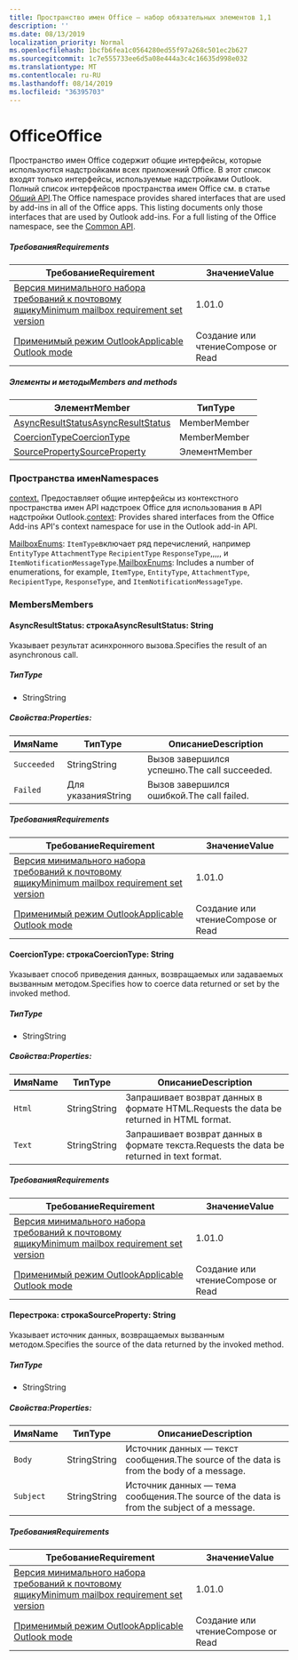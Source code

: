 ```yaml
---
title: Пространство имен Office — набор обязательных элементов 1,1
description: ''
ms.date: 08/13/2019
localization_priority: Normal
ms.openlocfilehash: 1bcfb6fea1c0564280ed55f97a268c501ec2b627
ms.sourcegitcommit: 1c7e555733ee6d5a08e444a3c4c16635d998e032
ms.translationtype: MT
ms.contentlocale: ru-RU
ms.lasthandoff: 08/14/2019
ms.locfileid: "36395703"
---
```

# <a name="office"></a><span data-ttu-id="dd17d-102">Office</span><span class="sxs-lookup"><span data-stu-id="dd17d-102">Office</span></span>

<span data-ttu-id="dd17d-p101">Пространство имен Office содержит общие интерфейсы, которые используются надстройками всех приложений Office. В этот список входят только интерфейсы, используемые надстройками Outlook. Полный список интерфейсов пространства имен Office см. в статье [Общий API](/javascript/api/office).</span><span class="sxs-lookup"><span data-stu-id="dd17d-p101">The Office namespace provides shared interfaces that are used by add-ins in all of the Office apps. This listing documents only those interfaces that are used by Outlook add-ins. For a full listing of the Office namespace, see the [Common API](/javascript/api/office).</span></span>

##### <a name="requirements"></a><span data-ttu-id="dd17d-105">Требования</span><span class="sxs-lookup"><span data-stu-id="dd17d-105">Requirements</span></span>

|<span data-ttu-id="dd17d-106">Требование</span><span class="sxs-lookup"><span data-stu-id="dd17d-106">Requirement</span></span>| <span data-ttu-id="dd17d-107">Значение</span><span class="sxs-lookup"><span data-stu-id="dd17d-107">Value</span></span>|
|---|---|
|[<span data-ttu-id="dd17d-108">Версия минимального набора требований к почтовому ящику</span><span class="sxs-lookup"><span data-stu-id="dd17d-108">Minimum mailbox requirement set version</span></span>](/office/dev/add-ins/reference/requirement-sets/outlook-api-requirement-sets)| <span data-ttu-id="dd17d-109">1.0</span><span class="sxs-lookup"><span data-stu-id="dd17d-109">1.0</span></span>|
|[<span data-ttu-id="dd17d-110">Применимый режим Outlook</span><span class="sxs-lookup"><span data-stu-id="dd17d-110">Applicable Outlook mode</span></span>](/outlook/add-ins/#extension-points)| <span data-ttu-id="dd17d-111">Создание или чтение</span><span class="sxs-lookup"><span data-stu-id="dd17d-111">Compose or Read</span></span>|

##### <a name="members-and-methods"></a><span data-ttu-id="dd17d-112">Элементы и методы</span><span class="sxs-lookup"><span data-stu-id="dd17d-112">Members and methods</span></span>

| <span data-ttu-id="dd17d-113">Элемент</span><span class="sxs-lookup"><span data-stu-id="dd17d-113">Member</span></span> | <span data-ttu-id="dd17d-114">Тип</span><span class="sxs-lookup"><span data-stu-id="dd17d-114">Type</span></span> |
|--------|------|
| [<span data-ttu-id="dd17d-115">AsyncResultStatus</span><span class="sxs-lookup"><span data-stu-id="dd17d-115">AsyncResultStatus</span></span>](#asyncresultstatus-string) | <span data-ttu-id="dd17d-116">Member</span><span class="sxs-lookup"><span data-stu-id="dd17d-116">Member</span></span> |
| [<span data-ttu-id="dd17d-117">CoercionType</span><span class="sxs-lookup"><span data-stu-id="dd17d-117">CoercionType</span></span>](#coerciontype-string) | <span data-ttu-id="dd17d-118">Member</span><span class="sxs-lookup"><span data-stu-id="dd17d-118">Member</span></span> |
| [<span data-ttu-id="dd17d-119">SourceProperty</span><span class="sxs-lookup"><span data-stu-id="dd17d-119">SourceProperty</span></span>](#sourceproperty-string) | <span data-ttu-id="dd17d-120">Элемент</span><span class="sxs-lookup"><span data-stu-id="dd17d-120">Member</span></span> |

### <a name="namespaces"></a><span data-ttu-id="dd17d-121">Пространства имен</span><span class="sxs-lookup"><span data-stu-id="dd17d-121">Namespaces</span></span>

<span data-ttu-id="dd17d-122">[context.](office.context.md) Предоставляет общие интерфейсы из контекстного пространства имен API надстроек Office для использования в API надстройки Outlook.</span><span class="sxs-lookup"><span data-stu-id="dd17d-122">[context](office.context.md): Provides shared interfaces from the Office Add-ins API's context namespace for use in the Outlook add-in API.</span></span>

<span data-ttu-id="dd17d-123">[MailboxEnums](/javascript/api/outlook/office.mailboxenums.attachmenttype?view=outlook-js-1.1): `ItemType`включает ряд перечислений, например `EntityType` `AttachmentType` `RecipientType` `ResponseType`,,,,, и `ItemNotificationMessageType`.</span><span class="sxs-lookup"><span data-stu-id="dd17d-123">[MailboxEnums](/javascript/api/outlook/office.mailboxenums.attachmenttype?view=outlook-js-1.1): Includes a number of enumerations, for example, `ItemType`, `EntityType`, `AttachmentType`, `RecipientType`, `ResponseType`, and `ItemNotificationMessageType`.</span></span>

### <a name="members"></a><span data-ttu-id="dd17d-124">Members</span><span class="sxs-lookup"><span data-stu-id="dd17d-124">Members</span></span>

#### <a name="asyncresultstatus-string"></a><span data-ttu-id="dd17d-125">AsyncResultStatus: строка</span><span class="sxs-lookup"><span data-stu-id="dd17d-125">AsyncResultStatus: String</span></span>

<span data-ttu-id="dd17d-126">Указывает результат асинхронного вызова.</span><span class="sxs-lookup"><span data-stu-id="dd17d-126">Specifies the result of an asynchronous call.</span></span>

##### <a name="type"></a><span data-ttu-id="dd17d-127">Тип</span><span class="sxs-lookup"><span data-stu-id="dd17d-127">Type</span></span>

*   <span data-ttu-id="dd17d-128">String</span><span class="sxs-lookup"><span data-stu-id="dd17d-128">String</span></span>

##### <a name="properties"></a><span data-ttu-id="dd17d-129">Свойства:</span><span class="sxs-lookup"><span data-stu-id="dd17d-129">Properties:</span></span>

|<span data-ttu-id="dd17d-130">Имя</span><span class="sxs-lookup"><span data-stu-id="dd17d-130">Name</span></span>| <span data-ttu-id="dd17d-131">Тип</span><span class="sxs-lookup"><span data-stu-id="dd17d-131">Type</span></span>| <span data-ttu-id="dd17d-132">Описание</span><span class="sxs-lookup"><span data-stu-id="dd17d-132">Description</span></span>|
|---|---|---|
|`Succeeded`| <span data-ttu-id="dd17d-133">String</span><span class="sxs-lookup"><span data-stu-id="dd17d-133">String</span></span>|<span data-ttu-id="dd17d-134">Вызов завершился успешно.</span><span class="sxs-lookup"><span data-stu-id="dd17d-134">The call succeeded.</span></span>|
|`Failed`| <span data-ttu-id="dd17d-135">Для указания</span><span class="sxs-lookup"><span data-stu-id="dd17d-135">String</span></span>|<span data-ttu-id="dd17d-136">Вызов завершился ошибкой.</span><span class="sxs-lookup"><span data-stu-id="dd17d-136">The call failed.</span></span>|

##### <a name="requirements"></a><span data-ttu-id="dd17d-137">Требования</span><span class="sxs-lookup"><span data-stu-id="dd17d-137">Requirements</span></span>

|<span data-ttu-id="dd17d-138">Требование</span><span class="sxs-lookup"><span data-stu-id="dd17d-138">Requirement</span></span>| <span data-ttu-id="dd17d-139">Значение</span><span class="sxs-lookup"><span data-stu-id="dd17d-139">Value</span></span>|
|---|---|
|[<span data-ttu-id="dd17d-140">Версия минимального набора требований к почтовому ящику</span><span class="sxs-lookup"><span data-stu-id="dd17d-140">Minimum mailbox requirement set version</span></span>](/office/dev/add-ins/reference/requirement-sets/outlook-api-requirement-sets)| <span data-ttu-id="dd17d-141">1.0</span><span class="sxs-lookup"><span data-stu-id="dd17d-141">1.0</span></span>|
|[<span data-ttu-id="dd17d-142">Применимый режим Outlook</span><span class="sxs-lookup"><span data-stu-id="dd17d-142">Applicable Outlook mode</span></span>](/outlook/add-ins/#extension-points)| <span data-ttu-id="dd17d-143">Создание или чтение</span><span class="sxs-lookup"><span data-stu-id="dd17d-143">Compose or Read</span></span>|

#### <a name="coerciontype-string"></a><span data-ttu-id="dd17d-144">CoercionType: строка</span><span class="sxs-lookup"><span data-stu-id="dd17d-144">CoercionType: String</span></span>

<span data-ttu-id="dd17d-145">Указывает способ приведения данных, возвращаемых или задаваемых вызванным методом.</span><span class="sxs-lookup"><span data-stu-id="dd17d-145">Specifies how to coerce data returned or set by the invoked method.</span></span>

##### <a name="type"></a><span data-ttu-id="dd17d-146">Тип</span><span class="sxs-lookup"><span data-stu-id="dd17d-146">Type</span></span>

*   <span data-ttu-id="dd17d-147">String</span><span class="sxs-lookup"><span data-stu-id="dd17d-147">String</span></span>

##### <a name="properties"></a><span data-ttu-id="dd17d-148">Свойства:</span><span class="sxs-lookup"><span data-stu-id="dd17d-148">Properties:</span></span>

|<span data-ttu-id="dd17d-149">Имя</span><span class="sxs-lookup"><span data-stu-id="dd17d-149">Name</span></span>| <span data-ttu-id="dd17d-150">Тип</span><span class="sxs-lookup"><span data-stu-id="dd17d-150">Type</span></span>| <span data-ttu-id="dd17d-151">Описание</span><span class="sxs-lookup"><span data-stu-id="dd17d-151">Description</span></span>|
|---|---|---|
|`Html`| <span data-ttu-id="dd17d-152">String</span><span class="sxs-lookup"><span data-stu-id="dd17d-152">String</span></span>|<span data-ttu-id="dd17d-153">Запрашивает возврат данных в формате HTML.</span><span class="sxs-lookup"><span data-stu-id="dd17d-153">Requests the data be returned in HTML format.</span></span>|
|`Text`| <span data-ttu-id="dd17d-154">String</span><span class="sxs-lookup"><span data-stu-id="dd17d-154">String</span></span>|<span data-ttu-id="dd17d-155">Запрашивает возврат данных в формате текста.</span><span class="sxs-lookup"><span data-stu-id="dd17d-155">Requests the data be returned in text format.</span></span>|

##### <a name="requirements"></a><span data-ttu-id="dd17d-156">Требования</span><span class="sxs-lookup"><span data-stu-id="dd17d-156">Requirements</span></span>

|<span data-ttu-id="dd17d-157">Требование</span><span class="sxs-lookup"><span data-stu-id="dd17d-157">Requirement</span></span>| <span data-ttu-id="dd17d-158">Значение</span><span class="sxs-lookup"><span data-stu-id="dd17d-158">Value</span></span>|
|---|---|
|[<span data-ttu-id="dd17d-159">Версия минимального набора требований к почтовому ящику</span><span class="sxs-lookup"><span data-stu-id="dd17d-159">Minimum mailbox requirement set version</span></span>](/office/dev/add-ins/reference/requirement-sets/outlook-api-requirement-sets)| <span data-ttu-id="dd17d-160">1.0</span><span class="sxs-lookup"><span data-stu-id="dd17d-160">1.0</span></span>|
|[<span data-ttu-id="dd17d-161">Применимый режим Outlook</span><span class="sxs-lookup"><span data-stu-id="dd17d-161">Applicable Outlook mode</span></span>](/outlook/add-ins/#extension-points)| <span data-ttu-id="dd17d-162">Создание или чтение</span><span class="sxs-lookup"><span data-stu-id="dd17d-162">Compose or Read</span></span>|

#### <a name="sourceproperty-string"></a><span data-ttu-id="dd17d-163">Перестрока: строка</span><span class="sxs-lookup"><span data-stu-id="dd17d-163">SourceProperty: String</span></span>

<span data-ttu-id="dd17d-164">Указывает источник данных, возвращаемых вызванным методом.</span><span class="sxs-lookup"><span data-stu-id="dd17d-164">Specifies the source of the data returned by the invoked method.</span></span>

##### <a name="type"></a><span data-ttu-id="dd17d-165">Тип</span><span class="sxs-lookup"><span data-stu-id="dd17d-165">Type</span></span>

*   <span data-ttu-id="dd17d-166">String</span><span class="sxs-lookup"><span data-stu-id="dd17d-166">String</span></span>

##### <a name="properties"></a><span data-ttu-id="dd17d-167">Свойства:</span><span class="sxs-lookup"><span data-stu-id="dd17d-167">Properties:</span></span>

|<span data-ttu-id="dd17d-168">Имя</span><span class="sxs-lookup"><span data-stu-id="dd17d-168">Name</span></span>| <span data-ttu-id="dd17d-169">Тип</span><span class="sxs-lookup"><span data-stu-id="dd17d-169">Type</span></span>| <span data-ttu-id="dd17d-170">Описание</span><span class="sxs-lookup"><span data-stu-id="dd17d-170">Description</span></span>|
|---|---|---|
|`Body`| <span data-ttu-id="dd17d-171">String</span><span class="sxs-lookup"><span data-stu-id="dd17d-171">String</span></span>|<span data-ttu-id="dd17d-172">Источник данных — текст сообщения.</span><span class="sxs-lookup"><span data-stu-id="dd17d-172">The source of the data is from the body of a message.</span></span>|
|`Subject`| <span data-ttu-id="dd17d-173">String</span><span class="sxs-lookup"><span data-stu-id="dd17d-173">String</span></span>|<span data-ttu-id="dd17d-174">Источник данных — тема сообщения.</span><span class="sxs-lookup"><span data-stu-id="dd17d-174">The source of the data is from the subject of a message.</span></span>|

##### <a name="requirements"></a><span data-ttu-id="dd17d-175">Требования</span><span class="sxs-lookup"><span data-stu-id="dd17d-175">Requirements</span></span>

|<span data-ttu-id="dd17d-176">Требование</span><span class="sxs-lookup"><span data-stu-id="dd17d-176">Requirement</span></span>| <span data-ttu-id="dd17d-177">Значение</span><span class="sxs-lookup"><span data-stu-id="dd17d-177">Value</span></span>|
|---|---|
|[<span data-ttu-id="dd17d-178">Версия минимального набора требований к почтовому ящику</span><span class="sxs-lookup"><span data-stu-id="dd17d-178">Minimum mailbox requirement set version</span></span>](/office/dev/add-ins/reference/requirement-sets/outlook-api-requirement-sets)| <span data-ttu-id="dd17d-179">1.0</span><span class="sxs-lookup"><span data-stu-id="dd17d-179">1.0</span></span>|
|[<span data-ttu-id="dd17d-180">Применимый режим Outlook</span><span class="sxs-lookup"><span data-stu-id="dd17d-180">Applicable Outlook mode</span></span>](/outlook/add-ins/#extension-points)| <span data-ttu-id="dd17d-181">Создание или чтение</span><span class="sxs-lookup"><span data-stu-id="dd17d-181">Compose or Read</span></span>|
